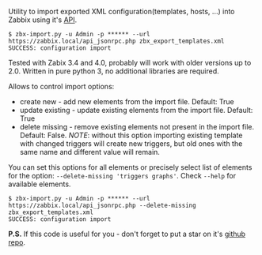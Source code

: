 Utility to import exported XML configuration(templates, hosts, ...) into Zabbix using it's [API](https://www.zabbix.com/documentation/3.4/manual/api).

```
$ zbx-import.py -u Admin -p ****** --url https://zabbix.local/api_jsonrpc.php zbx_export_templates.xml
SUCCESS: configuration import
```

Tested with Zabix 3.4 and 4.0, probably will work with older versions up to 2.0. Written in pure python 3, no additional libraries are required.

Allows to control import options:

* create new - add new elements from the import file. Default: True
* update existing - update existing elements from the import file. Default: True
* delete missing - remove existing elements not present in the import file. Default: False. *NOTE*: without this option importing existing template with changed triggers will create new triggers, but old ones with the same name and different value will remain.

You can set this options for all elements or precisely select list of elements for the option: `--delete-missing 'triggers graphs'`. Check `--help` for available elements.

```
$ zbx-import.py -u Admin -p ****** --url https://zabbix.local/api_jsonrpc.php --delete-missing zbx_export_templates.xml
SUCCESS: configuration import
```


**P.S.** If this code is useful for you - don't forget to put a star on it's [github repo](https://github.com/selivan/zabbix-import).
